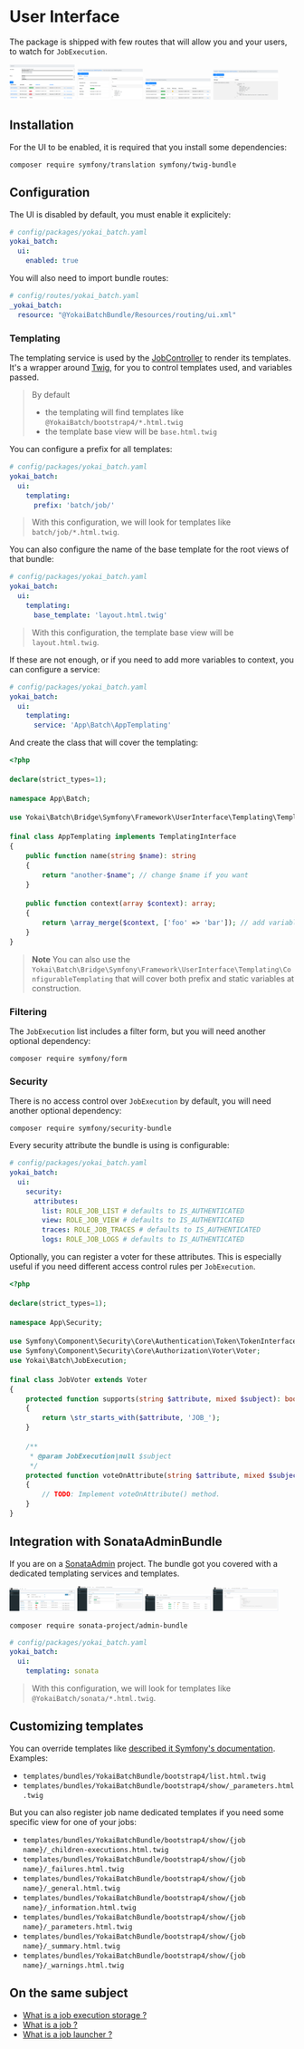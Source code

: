 # User Interface

The package is shipped with few routes that will allow you and your users, to watch for `JobExecution`.

<img src="images/bootstrap4-list.png" alt="Bootstrap 4 - List action" width="23%"> <img src="images/bootstrap4-details.png" alt="Bootstrap 4 - Detail : Information" width="23%"> <img src="images/bootstrap4-children.png" alt="Bootstrap 4 - Detail : Children" width="23%"> <img src="images/bootstrap4-warnings.png" alt="Bootstrap 4 - Detail : Warnings" width="23%">


## Installation

For the UI to be enabled, it is required that you install some dependencies:
```shell
composer require symfony/translation symfony/twig-bundle
```


## Configuration

The UI is disabled by default, you must enable it explicitely:
```yaml
# config/packages/yokai_batch.yaml
yokai_batch:
  ui:
    enabled: true
```

You will also need to import bundle routes:
```yaml
# config/routes/yokai_batch.yaml
_yokai_batch:
  resource: "@YokaiBatchBundle/Resources/routing/ui.xml"
```

### Templating

The templating service is used by the [JobController](../src/UserInterface/Controller/JobController.php) to render its templates.
It's a wrapper around [Twig](https://twig.symfony.com/), for you to control templates used, and variables passed.

> By default
> - the templating will find templates like `@YokaiBatch/bootstrap4/*.html.twig`
> - the template base view will be `base.html.twig`

You can configure a prefix for all templates:
```yaml
# config/packages/yokai_batch.yaml
yokai_batch:
  ui:
    templating:
      prefix: 'batch/job/'
```
> With this configuration, we will look for templates like `batch/job/*.html.twig`.

You can also configure the name of the base template for the root views of that bundle:
```yaml
# config/packages/yokai_batch.yaml
yokai_batch:
  ui:
    templating:
      base_template: 'layout.html.twig'
```
> With this configuration, the template base view will be `layout.html.twig`.

If these are not enough, or if you need to add more variables to context, you can configure a service:
```yaml
# config/packages/yokai_batch.yaml
yokai_batch:
  ui:
    templating:
      service: 'App\Batch\AppTemplating'
```

And create the class that will cover the templating:
```php
<?php

declare(strict_types=1);

namespace App\Batch;

use Yokai\Batch\Bridge\Symfony\Framework\UserInterface\Templating\TemplatingInterface;

final class AppTemplating implements TemplatingInterface
{
    public function name(string $name): string
    {
        return "another-$name"; // change $name if you want
    }

    public function context(array $context): array;
    {
        return \array_merge($context, ['foo' => 'bar']); // add variables to $context if you want
    }
}
```

> **Note** You can also use the `Yokai\Batch\Bridge\Symfony\Framework\UserInterface\Templating\ConfigurableTemplating` that will cover both prefix and static variables at construction.


### Filtering

The `JobExecution` list includes a filter form, but you will need another optional dependency:
```shell
composer require symfony/form
```

### Security

There is no access control over `JobExecution` by default, you will need another optional dependency:
```shell
composer require symfony/security-bundle
```

Every security attribute the bundle is using is configurable:
```yaml
# config/packages/yokai_batch.yaml
yokai_batch:
  ui:
    security:
      attributes:
        list: ROLE_JOB_LIST # defaults to IS_AUTHENTICATED
        view: ROLE_JOB_VIEW # defaults to IS_AUTHENTICATED
        traces: ROLE_JOB_TRACES # defaults to IS_AUTHENTICATED
        logs: ROLE_JOB_LOGS # defaults to IS_AUTHENTICATED
```

Optionally, you can register a voter for these attributes.
This is especially useful if you need different access control rules per `JobExecution`.
```php
<?php

declare(strict_types=1);

namespace App\Security;

use Symfony\Component\Security\Core\Authentication\Token\TokenInterface;
use Symfony\Component\Security\Core\Authorization\Voter\Voter;
use Yokai\Batch\JobExecution;

final class JobVoter extends Voter
{
    protected function supports(string $attribute, mixed $subject): bool
    {
        return \str_starts_with($attribute, 'JOB_');
    }

    /**
     * @param JobExecution|null $subject
     */
    protected function voteOnAttribute(string $attribute, mixed $subject, TokenInterface $token): bool
    {
        // TODO: Implement voteOnAttribute() method.
    }
}
```


## Integration with SonataAdminBundle

If you are on a [SonataAdmin](https://symfony.com/bundles/SonataAdminBundle/current/index.html) project.
The bundle got you covered with a dedicated templating services and templates.

<img src="images/sonata-list.png" alt="Sonata - List action" width="23%"> <img src="images/sonata-details.png" alt="Sonata - Detail : Information" width="23%"> <img src="images/sonata-children.png" alt="Sonata - Detail : Children" width="23%"> <img src="images/sonata-warnings.png" alt="Sonata - Detail : Warnings" width="23%">

```shell
composer require sonata-project/admin-bundle
```

```yaml
# config/packages/yokai_batch.yaml
yokai_batch:
  ui:
    templating: sonata
```
> With this configuration, we will look for templates like `@YokaiBatch/sonata/*.html.twig`.


## Customizing templates

You can override templates like [described it Symfony's documentation](https://symfony.com/doc/current/bundles/override.html).
Examples:
- `templates/bundles/YokaiBatchBundle/bootstrap4/list.html.twig`
- `templates/bundles/YokaiBatchBundle/bootstrap4/show/_parameters.html.twig`

But you can also register job name dedicated templates if you need some specific view for one of your jobs:
- `templates/bundles/YokaiBatchBundle/bootstrap4/show/{job name}/_children-executions.html.twig`
- `templates/bundles/YokaiBatchBundle/bootstrap4/show/{job name}/_failures.html.twig`
- `templates/bundles/YokaiBatchBundle/bootstrap4/show/{job name}/_general.html.twig`
- `templates/bundles/YokaiBatchBundle/bootstrap4/show/{job name}/_information.html.twig`
- `templates/bundles/YokaiBatchBundle/bootstrap4/show/{job name}/_parameters.html.twig`
- `templates/bundles/YokaiBatchBundle/bootstrap4/show/{job name}/_summary.html.twig`
- `templates/bundles/YokaiBatchBundle/bootstrap4/show/{job name}/_warnings.html.twig`

## On the same subject

- [What is a job execution storage ?](https://github.com/yokai-php/batch/blob/0.x/docs/domain/job-execution-storage.md)
- [What is a job ?](https://github.com/yokai-php/batch/blob/0.x/docs/domain/job.md)
- [What is a job launcher ?](https://github.com/yokai-php/batch/blob/0.x/docs/domain/job-launcher.md)
